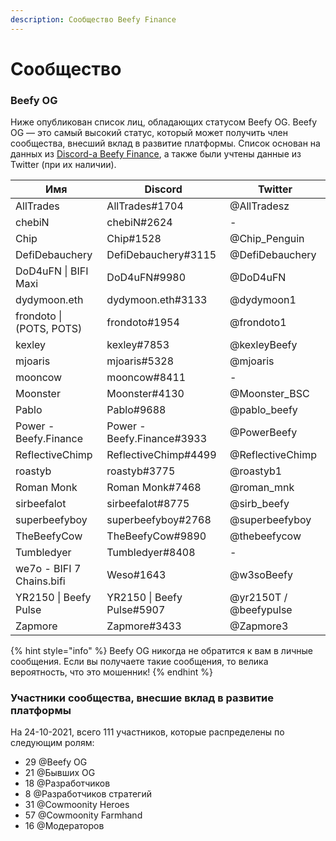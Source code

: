 ```yaml
---
description: Сообщество Beefy Finance
---
```


# Сообщество

### Beefy OG

Ниже опубликован список лиц, обладающих статусом Beefy OG. Beefy OG — это самый высокий статус, который может получить член сообщества, внесший вклад в развитие платформы. Список основан на данных из [Discord-а Beefy Finance](https://discord.gg/yq8wfHd), а также были учтены данные из Twitter (при их наличии).

| Имя                       | Discord                    | Twitter                |
| ------------------------- | -------------------------- | ---------------------- |
| AllTrades                 | AllTrades#1704             | @AllTradesz            |
| chebiN                    | chebiN#2624                | -                      |
| Chip                      | Chip#1528                  | @Chip\_Penguin         |
| DefiDebauchery            | DefiDebauchery#3115        | @DefiDebauchery        |
| DoD4uFN \| BIFI Maxi      | DoD4uFN#9980               | @DoD4uFN               |
| dydymoon.eth              | dydymoon.eth#3133          | @dydymoon1             |
| frondoto \| (POTS, POTS)  | frondoto#1954              | @frondoto1             |
| kexley                    | kexley#7853                | @kexleyBeefy           |
| mjoaris                   | mjoaris#5328               | @mjoaris               |
| mooncow                   | mooncow#8411               | -                      |
| Moonster                  | Moonster#4130              | @Moonster\_BSC         |
| Pablo                     | Pablo#9688                 | @pablo\_beefy          |
| Power - Beefy.Finance     | Power - Beefy.Finance#3933 | @PowerBeefy            |
| ReflectiveChimp           | ReflectiveChimp#4499       | @ReflectiveChimp       |
| roastyb                   | roastyb#3775               | @roastyb1              |
| Roman Monk                | Roman Monk#7468            | @roman\_mnk            |
| sirbeefalot               | sirbeefalot#8775           | @sirb\_beefy           |
| superbeefyboy             | superbeefyboy#2768         | @superbeefyboy         |
| TheBeefyCow               | TheBeefyCow#9890           | @thebeefycow           |
| Tumbledyer                | Tumbledyer#8408            | -                      |
| we7o - BIFI 7 Chains.bifi | Weso#1643                  | @w3soBeefy             |
| YR2150 \| Beefy Pulse     | YR2150 \| Beefy Pulse#5907 | @yr2150T / @beefypulse |
| Zapmore                   | Zapmore#3433               | @Zapmore3              |

\{% hint style="info" %\} Beefy OG никогда не обратится к вам в личные сообщения. Если вы получаете такие сообщения, то велика вероятность, что это мошенник! \{% endhint %\}

### Участники сообщества, внесшие вклад в развитие платформы

На 24-10-2021, всего 111 участников, которые распределены по следующим ролям:

* 29 @Beefy OG
* 21 @Бывших OG
* 18 @Разработчиков
* 8 @Разработчиков стратегий
* 31 @Cowmoonity Heroes
* 57 @Cowmoonity Farmhand
* 16 @Модераторов
